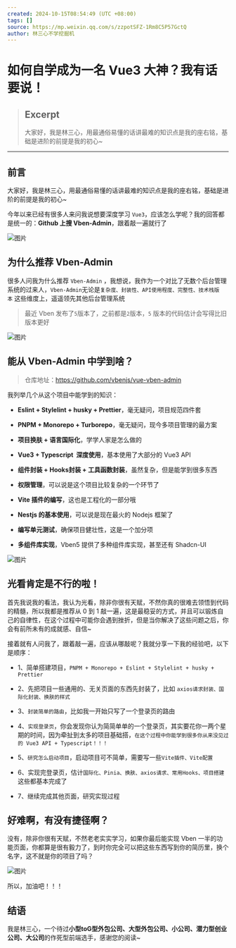 ```yaml
---
created: 2024-10-15T08:54:49 (UTC +08:00)
tags: []
source: https://mp.weixin.qq.com/s/zzpotSFZ-1Rm8C5P57GctQ
author: 林三心不学挖掘机
---
```


# 如何自学成为一名 Vue3 大神？我有话要说！

> ## Excerpt
> 大家好，我是林三心，用最通俗易懂的话讲最难的知识点是我的座右铭，基础是进阶的前提是我的初心~

---
## 前言

大家好，我是林三心，用最通俗易懂的话讲最难的知识点是我的座右铭，基础是进阶的前提是我的初心~

今年以来已经有很多人来问我说想要深度学习 `Vue3`，应该怎么学呢？我的回答都是统一的：**Github 上搜 Vben-Admin**，跟着敲一遍就行了

![图片](https://mmbiz.qpic.cn/mmbiz_png/TZL4BdZpLdiaUT8FiaibmTbP7313eAibt9ssuyHLQ9DvdSQMYNdp7jtbXK6SSj9uqib32OiavqaiaHdKquK4B0XSMNEhA/640?wx_fmt=png&from=appmsg&tp=webp&wxfrom=5&wx_lazy=1&wx_co=1)

## 为什么推荐 Vben-Admin

很多人问我为什么推荐 `Vben-Admin` ，我想说，我作为一个对比了无数个后台管理系统的过来人，`Vben-Admin`无论是`复杂度、封装性、API使用程度、完整性、技术栈版本` 这些维度上，遥遥领先其他后台管理系统

> 最近 Vben 发布了`5`版本了，之前都是`2`版本，`5` 版本的代码估计会写得比旧版本更好

![图片](https://mmbiz.qpic.cn/mmbiz_png/TZL4BdZpLdiaUT8FiaibmTbP7313eAibt9ssDib3vxtcpWHRW2L7XnOQsXtyUKVzPJlTU3vicA0B5xiaKDwBnofzw7eWA/640?wx_fmt=png&from=appmsg&tp=webp&wxfrom=5&wx_lazy=1&wx_co=1)

## 能从 Vben-Admin 中学到啥？

> 仓库地址：https://github.com/vbenjs/vue-vben-admin

我列举几个从这个项目中能学到的知识：

-   **Eslint + Stylelint + husky + Prettier**，毫无疑问，项目规范四件套
    
-   **PNPM + Monorepo + Turborepo**，毫无疑问，现今多项目管理的最方案
    
-   **项目换肤 + 语言国际化**，学学人家是怎么做的
    
-   **Vue3 + **Typescript**  深度使用**，基本使用了大部分的 Vue3 API
    
-   **组件封装 + Hooks封装 + 工具函数封装**，虽然复杂，但是能学到很多东西
    
-   **权限管理**，可以说是这个项目比较复杂的一个环节了
    
-   **Vite 插件的编写**，这也是工程化的一部分哦
    
-   **Nestjs 的基本使用**，可以说是现在最火的 Nodejs 框架了
    
-   **编写单元测试**，确保项目健壮性，这是一个加分项
    
-   **多组件库实现**，Vben5 提供了多种组件库实现，甚至还有 Shadcn-UI
    

![图片](https://mmbiz.qpic.cn/mmbiz_png/TZL4BdZpLdiaUT8FiaibmTbP7313eAibt9ssaQia1h54WUcYsBN6oUNpwohefLzIX1fm6h4SPXjAzrq0nFvx3S0ygVQ/640?wx_fmt=png&from=appmsg&tp=webp&wxfrom=5&wx_lazy=1&wx_co=1)

## 光看肯定是不行的啦！

首先我说我的看法，我认为光看，除非你很有天赋，不然你真的很难去领悟到代码的精髓，所以我都是推荐从 0 到 1 敲一遍，这是最稳妥的方式，并且可以锻炼自己的自律性，在这个过程中可能你会遇到挫折，但是当你解决了这些问题之后，你会有前所未有的成就感、自信~

接着就有人问我了，跟着敲一遍，应该从哪敲呢？我就分享一下我的经验吧，以下是顺序：

-   1、简单搭建项目，`PNPM + Monorepo + Eslint + Stylelint + husky + Prettier`
    
-   2、先把项目一些通用的、无关页面的东西先封装了，比如 `axios请求封装、国际化封装、换肤的样式`
    
-   3、`封装简单的路由`，比如我一开始只写了一个登录页的路由
    
-   4、`实现登录页`，你会发现你认为简简单单的一个登录页，其实要花你一两个星期的时间，因为牵扯到太多的项目基础搭，`在这个过程中你能学到很多你从来没见过的 Vue3 API + Typescript！！！`
    
-   5、`研究怎么启动项目`，启动项目可不简单，需要写一些`Vite插件、Vite配置`
    
-   6、实现完登录页，估计`国际化、Pinia、换肤、axios请求、常用Hooks、项目搭建`这些都基本完成了
    
-   7、继续完成其他页面，研究实现过程
    

## 好难啊，有没有捷径啊？

没有，除非你很有天赋，不然老老实实学习，如果你最后能实现 Vben 一半的功能页面，你都算是很有毅力了，到时你完全可以把这些东西写到你的简历里，换个名字，这不就是你的项目了吗？

![图片](https://mmbiz.qpic.cn/mmbiz_png/TZL4BdZpLdiaUT8FiaibmTbP7313eAibt9ssgR5HEJ2QWLbkfiaqqG5tkCDe1Z5GVdYBJvHrRE6WpC9I7MKwbr85gkw/640?wx_fmt=png&from=appmsg&tp=webp&wxfrom=5&wx_lazy=1&wx_co=1)

  

所以，加油吧！！！

## 结语

我是林三心，一个待过**小型toG型外包公司、大型外包公司、小公司、潜力型创业公司、大公司**的作死型前端选手，感谢您的阅读~
